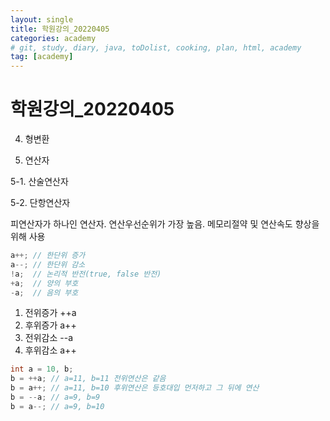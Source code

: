 ```yaml
---
layout: single
title: 학원강의_20220405
categories: academy
# git, study, diary, java, toDolist, cooking, plan, html, academy
tag: [academy] 
---
```


# 학원강의_20220405

4. 형변환

5. 연산자

5-1. 산술연산자

5-2. 단항연산자

피연산자가 하나인 연산자. 연산우선순위가 가장 높음.
메모리절약 및 연산속도 향상을 위해 사용

~~~java
a++; // 한단위 증가
a--; // 한단위 감소
!a;  // 논리적 반전(true, false 반전)
+a;  // 양의 부호
-a;  // 음의 부호
~~~

1) 전위증가 ++a
2) 후위증가 a++
3) 전위감소 --a
4) 후위감소 a++

~~~java
int a = 10, b;
b = ++a; // a=11, b=11 전위연산은 같음
b = a++; // a=11, b=10 후위연산은 등호대입 먼저하고 그 뒤에 연산
b = --a; // a=9, b=9
b = a--; // a=9, b=10
~~~

